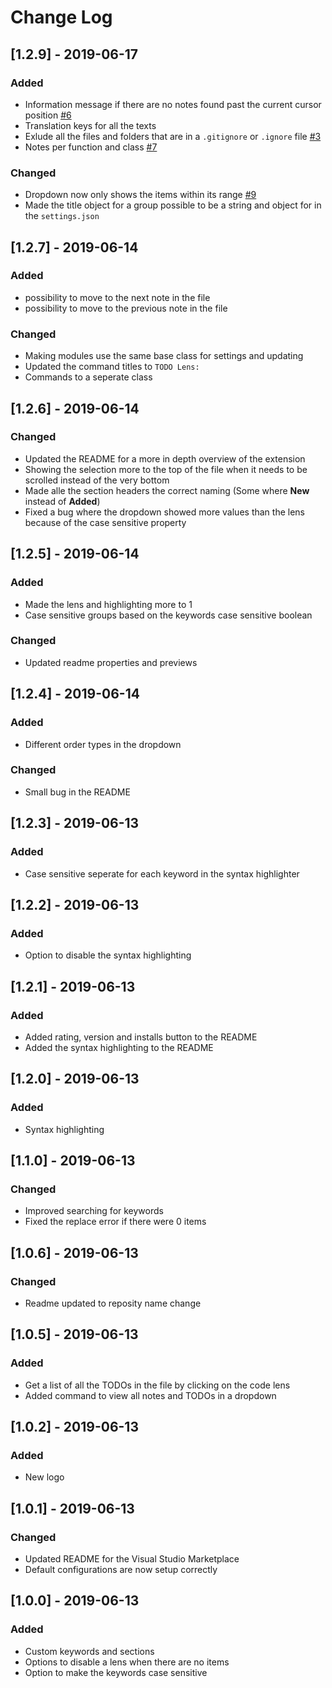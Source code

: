 # Change Log

## [1.2.9] - 2019-06-17
### Added
- Information message if there are no notes found past the current cursor position [#6](https://gitlab.com/fooxly/vscode-todo-lens/issues/6)
- Translation keys for all the texts
- Exlude all the files and folders that are in a `.gitignore` or `.ignore` file [#3](https://gitlab.com/fooxly/vscode-todo-lens/issues/3)
- Notes per function and class [#7](https://gitlab.com/fooxly/vscode-todo-lens/issues/7)

### Changed
- Dropdown now only shows the items within its range [#9](https://gitlab.com/fooxly/vscode-todo-lens/issues/9)
- Made the title object for a group possible to be a string and object for in the `settings.json`

## [1.2.7] - 2019-06-14
### Added
- possibility to move to the next note in the file
- possibility to move to the previous note in the file

### Changed
- Making modules use the same base class for settings and updating
- Updated the command titles to `TODO Lens:`
- Commands to a seperate class

## [1.2.6] - 2019-06-14
### Changed
- Updated the README for a more in depth overview of the extension
- Showing the selection more to the top of the file when it needs to be scrolled instead of the very bottom
- Made alle the section headers the correct naming (Some where **New** instead of **Added**)
- Fixed a bug where the dropdown showed more values than the lens because of the case sensitive property

## [1.2.5] - 2019-06-14
### Added
- Made the lens and highlighting more to 1
- Case sensitive groups based on the keywords case sensitive boolean

### Changed
- Updated readme properties and previews

## [1.2.4] - 2019-06-14
### Added
- Different order types in the dropdown

### Changed
- Small bug in the README

## [1.2.3] - 2019-06-13
### Added
- Case sensitive seperate for each keyword in the syntax highlighter

## [1.2.2] - 2019-06-13
### Added
- Option to disable the syntax highlighting

## [1.2.1] - 2019-06-13
### Added
- Added rating, version and installs button to the README
- Added the syntax highlighting to the README


## [1.2.0] - 2019-06-13
### Added
- Syntax highlighting

## [1.1.0] - 2019-06-13
### Changed
- Improved searching for keywords
- Fixed the replace error if there were 0 items

## [1.0.6] - 2019-06-13
### Changed
- Readme updated to reposity name change

## [1.0.5] - 2019-06-13
### Added
- Get a list of all the TODOs in the file by clicking on the code lens
- Added command to view all notes and TODOs in a dropdown

## [1.0.2] - 2019-06-13
### Added
- New logo

## [1.0.1] - 2019-06-13
### Changed
- Updated README for the Visual Studio Marketplace
- Default configurations are now setup correctly

## [1.0.0] - 2019-06-13
### Added
- Custom keywords and sections
- Options to disable a lens when there are no items
- Option to make the keywords case sensitive
